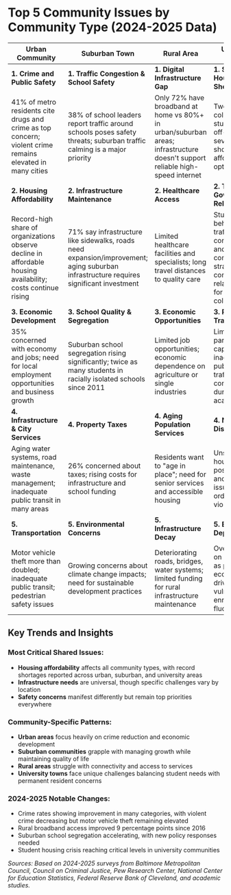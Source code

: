 # Top 5 Community Issues by Community Type (2024-2025 Data)

| **Urban Community** | **Suburban Town** | **Rural Area** | **University Town** |
|---------------------|-------------------|----------------|-------------------|
| **1. Crime and Public Safety** | **1. Traffic Congestion & School Safety** | **1. Digital Infrastructure Gap** | **1. Student Housing Shortage** |
| 41% of metro residents cite drugs and crime as top concern; violent crime remains elevated in many cities | 38% of school leaders report traffic around schools poses safety threats; suburban traffic calming is a major priority | Only 72% have broadband at home vs 80%+ in urban/suburban areas; infrastructure doesn't support reliable high-speed internet | Two-thirds of college students live off-campus; severe shortage of affordable options |
| **2. Housing Affordability** | **2. Infrastructure Maintenance** | **2. Healthcare Access** | **2. Town-Gown Relations** |
| Record-high share of organizations observe decline in affordable housing availability; costs continue rising | 71% say infrastructure like sidewalks, roads need expansion/improvement; aging suburban infrastructure requires significant investment | Limited healthcare facilities and specialists; long travel distances to quality care | Student behavior, traffic congestion, and noise complaints strain community relations; need for ongoing collaboration |
| **3. Economic Development** | **3. School Quality & Segregation** | **3. Economic Opportunities** | **3. Parking and Transportation** |
| 35% concerned with economy and jobs; need for local employment opportunities and business growth | Suburban school segregation rising significantly; twice as many students in racially isolated schools since 2011 | Limited job opportunities; economic dependence on agriculture or single industries | Limited parking capacity; inadequate public transit; traffic congestion during academic year |
| **4. Infrastructure & City Services** | **4. Property Taxes** | **4. Aging Population Services** | **4. Noise and Disruption** |
| Aging water systems, road maintenance, waste management; inadequate public transit in many areas | 26% concerned about taxes; rising costs for infrastructure and school funding | Residents want to "age in place"; need for senior services and accessible housing | Unsupervised house parties pose health and safety issues; noise ordinance violations |
| **5. Transportation** | **5. Environmental Concerns** | **5. Infrastructure Decay** | **5. Economic Dependence** |
| Motor vehicle theft more than doubled; inadequate public transit; pedestrian safety issues | Growing concerns about climate change impacts; need for sustainable development practices | Deteriorating roads, bridges, water systems; limited funding for rural infrastructure maintenance | Over-reliance on university as primary economic driver; vulnerability to enrollment fluctuations |

## Key Trends and Insights

### **Most Critical Shared Issues:**
- **Housing affordability** affects all community types, with record shortages reported across urban, suburban, and university areas
- **Infrastructure needs** are universal, though specific challenges vary by location
- **Safety concerns** manifest differently but remain top priorities everywhere

### **Community-Specific Patterns:**
- **Urban areas** focus heavily on crime reduction and economic development
- **Suburban communities** grapple with managing growth while maintaining quality of life
- **Rural areas** struggle with connectivity and access to services
- **University towns** face unique challenges balancing student needs with permanent resident concerns

### **2024-2025 Notable Changes:**
- Crime rates showing improvement in many categories, with violent crime decreasing but motor vehicle theft remaining elevated
- Rural broadband access improved 9 percentage points since 2016
- Suburban school segregation accelerating, with new policy responses needed
- Student housing crisis reaching critical levels in university communities

*Sources: Based on 2024-2025 surveys from Baltimore Metropolitan Council, Council on Criminal Justice, Pew Research Center, National Center for Education Statistics, Federal Reserve Bank of Cleveland, and academic studies.*